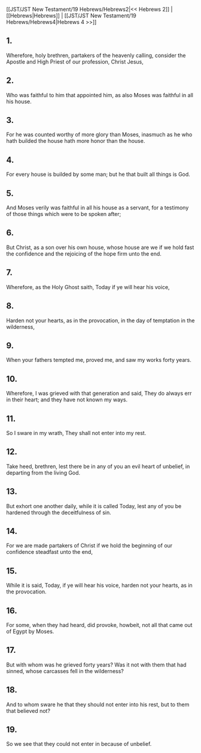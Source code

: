 [[JST/JST New Testament/19 Hebrews/Hebrews2|<< Hebrews 2]] | [[Hebrews|Hebrews]] | [[JST/JST New Testament/19 Hebrews/Hebrews4|Hebrews 4 >>]]
## 1.
Wherefore, holy brethren, partakers of the heavenly calling, consider the Apostle and High Priest of our profession, Christ Jesus,
## 2.
Who was faithful to him that appointed him, as also Moses was faithful in all his house.
## 3.
For he was counted worthy of more glory than Moses, inasmuch as he who hath builded the house hath more honor than the house.
## 4.
For every house is builded by some man; but he that built all things is God.
## 5.
And Moses verily was faithful in all his house as a servant, for a testimony of those things which were to be spoken after;
## 6.
But Christ, as a son over his own house, whose house are we if we hold fast the confidence and the rejoicing of the hope firm unto the end.
## 7.
Wherefore, as the Holy Ghost saith, Today if ye will hear his voice,
## 8.
Harden not your hearts, as in the provocation, in the day of temptation in the wilderness,
## 9.
When your fathers tempted me, proved me, and saw my works forty years.
## 10.
Wherefore, I was grieved with that generation and said, They do always err in their heart; and they have not known my ways.
## 11.
So I sware in my wrath, They shall not enter into my rest.
## 12.
Take heed, brethren, lest there be in any of you an evil heart of unbelief, in departing from the living God.
## 13.
But exhort one another daily, while it is called Today, lest any of you be hardened through the deceitfulness of sin.
## 14.
For we are made partakers of Christ if we hold the beginning of our confidence steadfast unto the end,
## 15.
While it is said, Today, if ye will hear his voice, harden not your hearts, as in the provocation.
## 16.
For some, when they had heard, did provoke, howbeit, not all that came out of Egypt by Moses.
## 17.
But with whom was he grieved forty years? Was it not with them that had sinned, whose carcasses fell in the wilderness?
## 18.
And to whom sware he that they should not enter into his rest, but to them that believed not?
## 19.
So we see that they could not enter in because of unbelief.

